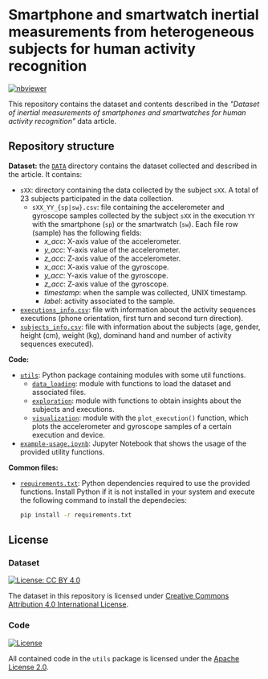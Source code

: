 # Smartphone and smartwatch inertial measurements from heterogeneous subjects for human activity recognition

[![nbviewer](https://raw.githubusercontent.com/jupyter/design/master/logos/Badges/nbviewer_badge.svg)](https://nbviewer.org/github/GeoTecINIT/sp-sw-har-dataset/)

This repository contains the dataset and contents described in the _"Dataset of inertial measurements of smartphones and smartwatches for human activity recognition"_ data article. 


## Repository structure

**Dataset:** the [`DATA`](./DATA) directory contains the dataset collected and described in the article. It contains:

- `sXX`: directory containing the data collected by the subject `sXX`. A total of 23 subjects participated in the data collection.
  - `sXX_YY_{sp|sw}.csv`: file containing the accelerometer and gyroscope samples collected by the subject `sXX` in the execution `YY` with the smartphone (`sp`) or the smartwatch (`sw`). Each file row (sample) has the following fields:
    - _x_acc_: X-axis value of the accelerometer.
    - _y_acc_: Y-axis value of the accelerometer.
    - _z_acc_: Z-axis value of the accelerometer.
    - _x_acc_: X-axis value of the gyroscope.
    - _y_acc_: Y-axis value of the gyroscope.
    - _z_acc_: Z-axis value of the gyroscope.
    - _timestamp_: when the sample was collected, UNIX timestamp.
    - _label_: activity associated to the sample.
- [`executions_info.csv`](./DATA/executions_info.csv): file with information about the activity sequences executions (phone orientation, first turn and second turn direction).
- [`subjects_info.csv`](./DATA/subjects_info.csv): file with information about the subjects (age, gender, height (cm), weight (kg), dominand hand and number of activity sequences executed).

**Code:**

- [`utils`](./utils): Python package containing modules with some util functions.
  - [`data_loading`](./utils/data_loading): module with functions to load the dataset and associated files.
  - [`exploration`](./utils/exploration): module with functions to obtain insights about the subjects and executions.
  - [`visualization`](./utils/visualization): module with the `plot_execution()` function, which plots the accelerometer and gyroscope samples of a certain execution and device.
- [`example-usage.ipynb`](./example-usage.ipynb): Jupyter Notebook that shows the usage of the provided utility functions.

**Common files:**

- [`requirements.txt`](./requirements.txt): Python dependencies required to use the provided functions. Install Python if it is not installed in your system and execute the following command to install the dependecies:

  ```bash
  pip install -r requirements.txt
  ```
    

## License 

### Dataset

[![License: CC BY 4.0](https://licensebuttons.net/l/by/4.0/88x31.png)](https://creativecommons.org/licenses/by/4.0/)

The dataset in this repository is licensed under [Creative Commons Attribution 4.0 International License](https://creativecommons.org/licenses/by/4.0/).

### Code

[![License](https://img.shields.io/badge/License-Apache_2.0-blue.svg)](http://www.apache.org/licenses/LICENSE-2.0)

All contained code in the `utils` package is licensed under the [Apache License 2.0](http://www.apache.org/licenses/LICENSE-2.0).

